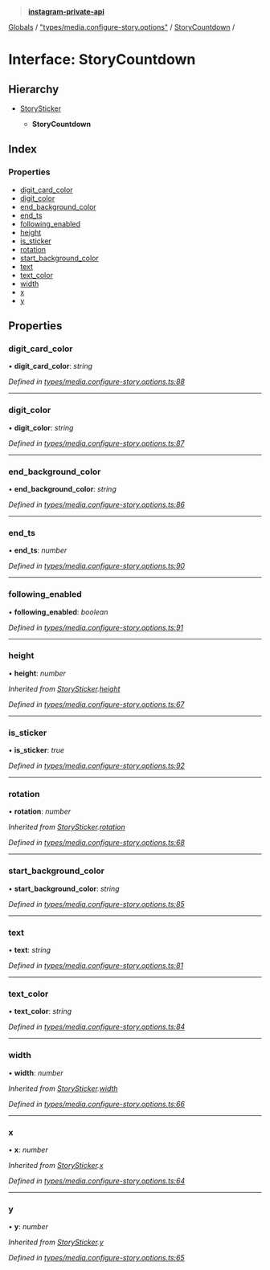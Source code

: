 > **[instagram-private-api](../README.md)**

[Globals](../globals.md) / ["types/media.configure-story.options"](../modules/_types_media_configure_story_options_.md) / [StoryCountdown](_types_media_configure_story_options_.storycountdown.md) /

# Interface: StoryCountdown

## Hierarchy

* [StorySticker](_types_media_configure_story_options_.storysticker.md)

  * **StoryCountdown**

## Index

### Properties

* [digit_card_color](_types_media_configure_story_options_.storycountdown.md#digit_card_color)
* [digit_color](_types_media_configure_story_options_.storycountdown.md#digit_color)
* [end_background_color](_types_media_configure_story_options_.storycountdown.md#end_background_color)
* [end_ts](_types_media_configure_story_options_.storycountdown.md#end_ts)
* [following_enabled](_types_media_configure_story_options_.storycountdown.md#following_enabled)
* [height](_types_media_configure_story_options_.storycountdown.md#height)
* [is_sticker](_types_media_configure_story_options_.storycountdown.md#is_sticker)
* [rotation](_types_media_configure_story_options_.storycountdown.md#rotation)
* [start_background_color](_types_media_configure_story_options_.storycountdown.md#start_background_color)
* [text](_types_media_configure_story_options_.storycountdown.md#text)
* [text_color](_types_media_configure_story_options_.storycountdown.md#text_color)
* [width](_types_media_configure_story_options_.storycountdown.md#width)
* [x](_types_media_configure_story_options_.storycountdown.md#x)
* [y](_types_media_configure_story_options_.storycountdown.md#y)

## Properties

###  digit_card_color

• **digit_card_color**: *string*

*Defined in [types/media.configure-story.options.ts:88](https://github.com/Nerixyz/instagram-private-api/blob/e5037ee/src/types/media.configure-story.options.ts#L88)*

___

###  digit_color

• **digit_color**: *string*

*Defined in [types/media.configure-story.options.ts:87](https://github.com/Nerixyz/instagram-private-api/blob/e5037ee/src/types/media.configure-story.options.ts#L87)*

___

###  end_background_color

• **end_background_color**: *string*

*Defined in [types/media.configure-story.options.ts:86](https://github.com/Nerixyz/instagram-private-api/blob/e5037ee/src/types/media.configure-story.options.ts#L86)*

___

###  end_ts

• **end_ts**: *number*

*Defined in [types/media.configure-story.options.ts:90](https://github.com/Nerixyz/instagram-private-api/blob/e5037ee/src/types/media.configure-story.options.ts#L90)*

___

###  following_enabled

• **following_enabled**: *boolean*

*Defined in [types/media.configure-story.options.ts:91](https://github.com/Nerixyz/instagram-private-api/blob/e5037ee/src/types/media.configure-story.options.ts#L91)*

___

###  height

• **height**: *number*

*Inherited from [StorySticker](_types_media_configure_story_options_.storysticker.md).[height](_types_media_configure_story_options_.storysticker.md#height)*

*Defined in [types/media.configure-story.options.ts:67](https://github.com/Nerixyz/instagram-private-api/blob/e5037ee/src/types/media.configure-story.options.ts#L67)*

___

###  is_sticker

• **is_sticker**: *true*

*Defined in [types/media.configure-story.options.ts:92](https://github.com/Nerixyz/instagram-private-api/blob/e5037ee/src/types/media.configure-story.options.ts#L92)*

___

###  rotation

• **rotation**: *number*

*Inherited from [StorySticker](_types_media_configure_story_options_.storysticker.md).[rotation](_types_media_configure_story_options_.storysticker.md#rotation)*

*Defined in [types/media.configure-story.options.ts:68](https://github.com/Nerixyz/instagram-private-api/blob/e5037ee/src/types/media.configure-story.options.ts#L68)*

___

###  start_background_color

• **start_background_color**: *string*

*Defined in [types/media.configure-story.options.ts:85](https://github.com/Nerixyz/instagram-private-api/blob/e5037ee/src/types/media.configure-story.options.ts#L85)*

___

###  text

• **text**: *string*

*Defined in [types/media.configure-story.options.ts:81](https://github.com/Nerixyz/instagram-private-api/blob/e5037ee/src/types/media.configure-story.options.ts#L81)*

___

###  text_color

• **text_color**: *string*

*Defined in [types/media.configure-story.options.ts:84](https://github.com/Nerixyz/instagram-private-api/blob/e5037ee/src/types/media.configure-story.options.ts#L84)*

___

###  width

• **width**: *number*

*Inherited from [StorySticker](_types_media_configure_story_options_.storysticker.md).[width](_types_media_configure_story_options_.storysticker.md#width)*

*Defined in [types/media.configure-story.options.ts:66](https://github.com/Nerixyz/instagram-private-api/blob/e5037ee/src/types/media.configure-story.options.ts#L66)*

___

###  x

• **x**: *number*

*Inherited from [StorySticker](_types_media_configure_story_options_.storysticker.md).[x](_types_media_configure_story_options_.storysticker.md#x)*

*Defined in [types/media.configure-story.options.ts:64](https://github.com/Nerixyz/instagram-private-api/blob/e5037ee/src/types/media.configure-story.options.ts#L64)*

___

###  y

• **y**: *number*

*Inherited from [StorySticker](_types_media_configure_story_options_.storysticker.md).[y](_types_media_configure_story_options_.storysticker.md#y)*

*Defined in [types/media.configure-story.options.ts:65](https://github.com/Nerixyz/instagram-private-api/blob/e5037ee/src/types/media.configure-story.options.ts#L65)*